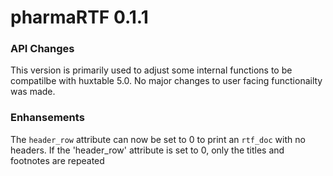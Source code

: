 # pharmaRTF 0.1.1

### API Changes
This version is primarily used to adjust some internal functions to be
compatilbe with huxtable 5.0. No major changes to user facing functionailty was made.

### Enhansements
The `header_row` attribute can now be set to 0 to print an `rtf_doc` with no headers. If the 'header_row' attribute is set to 
0, only the titles and footnotes are repeated 
